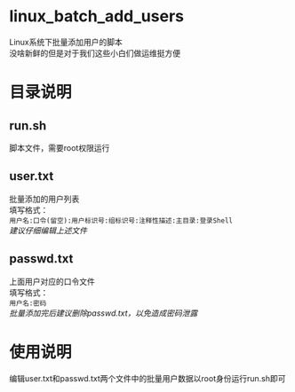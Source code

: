 # linux_batch_add_users
Linux系统下批量添加用户的脚本<br>
没啥新鲜的但是对于我们这些小白们做运维挺方便

# 目录说明
## run.sh
脚本文件，需要root权限运行

## user.txt
批量添加的用户列表<br>
填写格式：<br>
```用户名:口令(留空):用户标识号:组标识号:注释性描述:主目录:登录Shell```<br>
*建议仔细编辑上述文件*

## passwd.txt
上面用户对应的口令文件<br>
填写格式：<br>
```用户名:密码```<br>
*批量添加完后建议删除passwd.txt，以免造成密码泄露*

# 使用说明
编辑user.txt和passwd.txt两个文件中的批量用户数据以root身份运行run.sh即可

